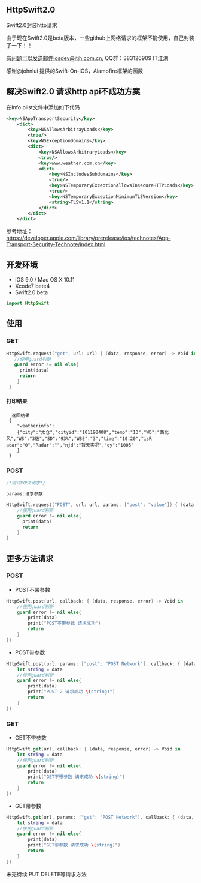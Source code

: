 ## HttpSwift2.0

Swift2.0封装http请求

由于现在Swift2.0是beta版本，一些github上网络请求的框架不能使用，自己封装了一下！！

有问题可以发送邮件iosdev@itjh.com.cn, QQ群：383126909 IT江湖

感谢@johnlui 提供的Swift-On-iOS，Alamofire框架的函数

## 解决Swift2.0 请求http api不成功方案

在Info.plist文件中添加如下代码

```xml
<key>NSAppTransportSecurity</key>
	<dict>
		<key>NSAllowsArbitrayLoads</key>
		<true/>
		<key>NSExceptionDomains</key>
		<dict>
			<key>NSAllowsArbitraryLoads</key>
			<true/>
			<key>www.weather.com.cn</key>
			<dict>
				<key>NSIncludesSubdomains</key>
				<true/>
				<key>NSTemporaryExceptionAllowsInsecureHTTPLoads</key>
				<true/>
				<key>NSTemporaryExceptionMinimumTLSVersion</key>
				<string>TLSv1.1</string>
			</dict>
		</dict>
	</dict>
```
参考地址：https://developer.apple.com/library/prerelease/ios/technotes/App-Transport-Security-Technote/index.html 


## 开发环境
- iOS 9.0 / Mac OS X 10.11
- Xcode7 bete4 
- Swift2.0 beta

```swift
import HttpSwift
```

## 使用

### GET

```swift
HttpSwift.request("get", url: url) { (data, response, error) -> Void in
   //使用guard判断
   guard error != nil else{
     print(data)
     return
    }
 }
```
#### 打印结果
```shell
  返回结果
 {
    "weatherinfo":
    {"city":"太仓","cityid":"101190408","temp":"13","WD":"西北风","WS":"3级","SD":"93%","WSE":"3","time":"10:20","isR        adar":"0","Radar":"","njd":"暂无实况","qy":"1005"
    }
 }
```
### POST

```swift
/*测试POST请求*/ 

params:请求参数 

HttpSwift.request("POST", url: url, params: ["post": "value"]) { (data, response, error) -> Void in
    //使用guard判断
    guard error != nil else{
      print(data) 
      return
    }
}
```
## 更多方法请求

### POST

- POST不带参数
```swift
HttpSwift.post(url, callback: { (data, response, error) -> Void in
    //使用guard判断
    guard error != nil else{
        print(data)
        print("POST不带参数 请求成功")
        return
    }
})
```
- POST带参数
```swift
HttpSwift.post(url, params: ["post": "POST Network"], callback: { (data, response, error) -> Void in
    let string = data
    //使用guard判断
    guard error != nil else{
        print(data)
        print("POST 2 请求成功 \(string)")
        return
    }
})
```
### GET
- GET不带参数
```swift
HttpSwift.get(url, callback: { (data, response, error) -> Void in
    let string = data
    //使用guard判断
    guard error != nil else{
        print(data)
        print("GET不带参数 请求成功 \(string)")
        return
    }
})
```
- GET带参数
```swift
HttpSwift.get(url, params: ["get": "POST Network"], callback: { (data, response, error) -> Void in
    let string = data
    //使用guard判断
    guard error != nil else{
        print(data)
        print("GET带参数 请求成功 \(string)")
        return
    }
})
```

未完待续 PUT DELETE等请求方法
